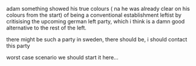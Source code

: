 adam something showed his true colours ( na he was already clear on his colours from the start)
of being a conventional establishment leftist by critisising the upcoming german left party, which i think is a damn good alternative to the rest of the left.

there might be such a party in sweden, there should be, i should contact this party 

worst case scenario we should start it here... 